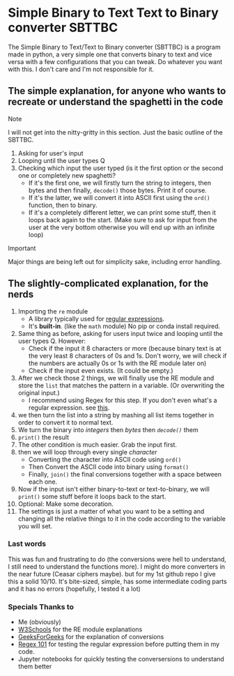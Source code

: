 # Simple Binary to Text Text to Binary converter SBTTBC
The Simple Binary to Text/Text to Binary converter (SBTTBC) is a program made in python, a very simple one that converts binary to text and vice versa with a few configurations that you can tweak. Do whatever you want with this. I don't care and I'm not responsible for it.
## The simple explanation, for anyone who wants to recreate or understand the spaghetti in the code
> [!NOTE]
> I will not get into the nitty-gritty in this section. Just the basic outline of the SBTTBC.

1. Asking for user's input
2. Looping until the user types Q
3. Checking which input the user typed (is it the first option or the second one or completely new spaghetti?
   - If it's the first one, we will firstly turn the string to integers, then bytes and then finally, `decode()` those bytes. Print it of course.
   - If it's the latter, we will convert it into ASCII first using the `ord()` function, then to binary.
   - If it's a completely different letter, we can print some stuff, then it loops back again to the start. (Make sure to ask for input from the user at the very bottom otherwise you will end up with an infinite loop)

> [!IMPORTANT]
> Major things are being left out for simplicity sake, including error handling.

## The slightly-complicated explanation, for the nerds
1. Importing the `re` module
   - A library typically used for [regular expressions](https://www.w3schools.com/python/python_regex.asp).
   - It's **built-in**. (like the `math` module) No pip or conda install required.
2. Same thing as before, asking for users input twice and looping until the user types Q. However:
   - Check if the input it 8 characters or more (because binary text is at the very least 8 characters of 0s and 1s. Don't worry, we will check if the numbers are actually 0s or 1s with the RE module later on)
   - Check if the input even exists. (It could be empty.)
3. After we check those 2 things, we will finally use the RE module and store the `list` that matches the pattern in a variable. (Or overwriting the original input.)
   - I recommend using Regex for this step. If you don't even what's a regular expression. see [this](https://www.w3schools.com/python/python_regex.asp).
4. we then turn the list into a string by mashing all list items together in order to convert it to normal text.
5. We turn the binary into *integers* then *bytes* then *`decode()`* them
6. `print()` the result
7. The other condition is much easier. Grab the input first.
8. then we will loop through every single _character_
   - Converting the character into ASCII code using `ord()`
   - Then Convert the ASCII code into binary using `format()`
   - Finally, `join()` the final conversions together with a space between each one.
9. Now if the input isn't either binary-to-text or text-to-binary, we will `print()` some stuff before it loops back to the start.
10. Optional: Make some decoration.
11. The settings is just a matter of what you want to be a setting and changing all the relative things to it in the code according to the variable you will set.

### Last words
This was fun and frustrating to do (the conversions were hell to understand, I still need to understand the functions more). I might do more converters in the near future (Ceasar ciphers maybe). but for my 1st github repo I give this a solid 10/10. It's bite-sized, simple, has some intermediate coding parts and it has no errors (hopefully, I tested it a lot)

### Specials Thanks to
- Me (obviously)
- [W3Schools](https://www.w3schools.com) for the RE module explanations
- [GeeksForGeeks](https://www.geeksforgeeks.org) for the explanation of conversions
- [Regex 101](https://regex101.com/) for testing the regular expression before putting them in my code.
- Jupyter notebooks for quickly testing the conversersions to understand them better
